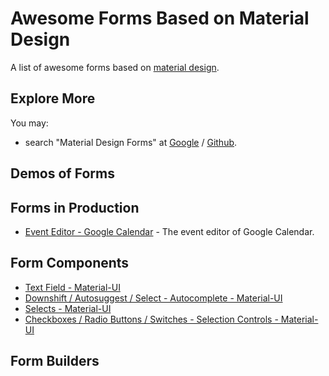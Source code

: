 # Awesome Forms Based on Material Design

<!--
```yaml
metadata: true
date: 2018-07-27T11:39:17+0800
titles:
  - Awesome Forms Based on Material Design
  - Awesome Form Designs Based on Material Design
  - Awesome Material Design Forms
keys:
  - Awesome-Material-Design-Forms.md
```
-->

A list of awesome forms based on [material design](https://material.io/).

## Explore More

You may:

- search "Material Design Forms" at
[Google](https://www.google.com/search?q=material+design+forms) /
[Github](https://github.com/search?o=desc&q=material+design+forms&s=stars&type=Repositories&utf8=%E2%9C%93).

## Demos of Forms

## Forms in Production

- [Event Editor - Google Calendar](https://calendar.google.com/calendar/r/eventedit) - The event editor of Google Calendar.

## Form Components

- [Text Field - Material-UI](https://material-ui.com/demos/text-fields/)
- [Downshift / Autosuggest / Select - Autocomplete - Material-UI](https://material-ui.com/demos/autocomplete/)
- [Selects - Material-UI](https://material-ui.com/demos/selects/)
- [Checkboxes / Radio Buttons / Switches - Selection Controls - Material-UI](https://material-ui.com/demos/selection-controls/)

## Form Builders

